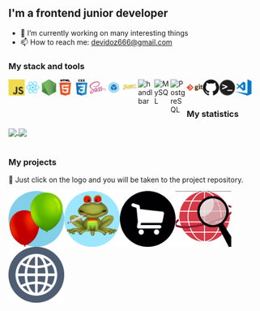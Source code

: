 ## I'm a frontend junior developer

- 🔭 I’m currently working on many interesting things
- 📫 How to reach me: devidoz666@gmail.com

### My stack and tools

<img align="left" alt="JavaScript" width="32px" src="https://raw.githubusercontent.com/github/explore/80688e429a7d4ef2fca1e82350fe8e3517d3494d/topics/javascript/javascript.png" />

<img align="left" alt="React" width="32px" src="https://raw.githubusercontent.com/github/explore/80688e429a7d4ef2fca1e82350fe8e3517d3494d/topics/react/react.png" />

<img align="left" alt="Node.js" width="32px" src="https://raw.githubusercontent.com/github/explore/80688e429a7d4ef2fca1e82350fe8e3517d3494d/topics/nodejs/nodejs.png" />

<img align="left" alt="HTML5" width="32px" src="https://raw.githubusercontent.com/github/explore/80688e429a7d4ef2fca1e82350fe8e3517d3494d/topics/html/html.png" />

<img align="left" alt="CSS3" width="32px" src="https://raw.githubusercontent.com/github/explore/80688e429a7d4ef2fca1e82350fe8e3517d3494d/topics/css/css.png" />

<img align="left" alt="Sass" width="32px" src="https://raw.githubusercontent.com/github/explore/80688e429a7d4ef2fca1e82350fe8e3517d3494d/topics/sass/sass.png" />

<img align="left" alt="MySQL" width="32px" src="https://raw.githubusercontent.com/github/explore/80688e429a7d4ef2fca1e82350fe8e3517d3494d/topics/webpack/webpack.png" />

<img align="left" alt="MySQL" width="32px" src="https://raw.githubusercontent.com/github/explore/80688e429a7d4ef2fca1e82350fe8e3517d3494d/topics/babel/babel.png" />

<img align="left" alt="handlbar" width="32px" src="https://assets.getpop.org/wp-content/plugins/getpop-processors/img/documentation/logos/handlebars.png" />

<img align="left" alt="MySQL" width="32px" src="https://2.bp.blogspot.com/-KVFNcyNJpmc/XIe-Sqa674I/AAAAAAAAIuk/VRK5WWydfD4yjMq_AkU6B2h3WAROEvOMgCK4BGAYYCw/s1600/logo%2Bfigma%2Bicon.png" />

<img align="left" alt="PostgreSQL" width="32px" src="https://pngicon.ru/file/uploads/photoshop.png" />

<img align="left" alt="Git" width="32px" src="https://raw.githubusercontent.com/github/explore/80688e429a7d4ef2fca1e82350fe8e3517d3494d/topics/git/git.png" />

<img align="left" alt="GitHub" width="32px" src="https://raw.githubusercontent.com/github/explore/78df643247d429f6cc873026c0622819ad797942/topics/github/github.png" />

<img align="left" alt="Terminal" width="32px" src="https://raw.githubusercontent.com/github/explore/80688e429a7d4ef2fca1e82350fe8e3517d3494d/topics/terminal/terminal.png" />

<img alt="Visual Studio Code" width="32px" src="https://raw.githubusercontent.com/github/explore/80688e429a7d4ef2fca1e82350fe8e3517d3494d/topics/visual-studio-code/visual-studio-code.png" /> <br>

### My statistics

<div id="flex">
<a href="(https://github.com/david-shakaya/github-readme-stats">
<img width="400px" align="center" src="https://github-readme-stats.vercel.app/api?username=david-shakaya&show_icons=true" />
</a>
<a href="(https://github.com/david-shakaya/github-readme-stats">
<img  width="335px" align="center" src="https://github-readme-stats.vercel.app/api/top-langs/?username=david-shakaya&layout=compact" />
</a>
<div/>

<!-- <style>
#flex {display:flex}
</style> -->

<!-- <a href="https://github.com/anuraghazra/convoychat">
  <img align="center" src="https://github-readme-stats.vercel.app/api/pin/?username=anuraghazra&repo=convoychat" />
</a> -->

<br>

### My projects

📌 Just click on the logo and you will be taken to the project repository.

<a src="https://github.com/david-shakaya/change-theme">
<img align="left" alt="game-air" width="110px" src="./images/game-air.png"
title="game Air balls" />
<a/>

<a src="https://github.com/david-shakaya/game-dice-click">
<img align="left" alt="game-frog" width="110px" src="./images/game-frog.png"
 title="game Frog" />
<a/>

<a src="https://github.com/david-shakaya/shopping-cart-Vanilla-js">
<img align="left" alt="shopping cart" width="110px" src="./images/2q.png" title="Shopping cart application"/>
<a/>

<a src="https://github.com/david-shakaya/goit-js-hw-13-image-finder">
<img align="left" alt="IMG finder" width="110px" src="./images/q4.png" title="Image search application" />
<a/>

<a src="https://github.com/david-shakaya/-goit-markup-hw-08">
<img align="left" alt="Web site" width="110px"  src="./images/q6.png"
 title="Web site" />

<a/>
<!-- Image search application -->
